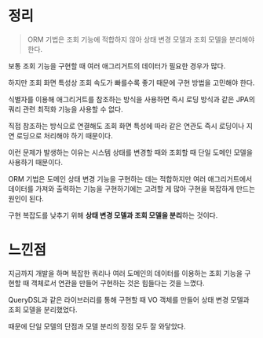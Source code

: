 # 정리

> ORM 기법은 조회 기능에 적합하지 않아 상태 변경 모델과 조회 모델을 분리해야 한다.



보통 조회 기능을 구현할 때 여러 애그리거트의 데이터가 필요한 경우가 많다.

하지만 조회 화면 특성상 조회 속도가 빠를수록 좋기 때문에 구현 방법을 고민해야 한다.

식별자를 이용해 애그리거트를 참조하는 방식을 사용하면 즉시 로딩 방식과 같은 JPA의 쿼리 관련 최적화 기능을 사용할 수 없다.

직접 참조하는 방식으로 연결해도 조회 화면 특성에 따라 같은 연관도 즉시 로딩이나 지연 로딩으로 처리해야 하기 때문이다.

이런 문제가 발생하는 이유는 시스템 상태를 변경할 때와 조회할 때 단일 도메인 모델을 사용하기 때문이다.

ORM 기법은 도메인 상태 변경 기능을 구현하는 데는 적합하지만 여러 애그리거트에서 데이터를 가져와 출력하는 기능을 구현하기에는 고려할 게 많아 구현을 복잡하게 만드는 원인이 된다.

구현 복잡도를 낮추기 위해 **상태 변경 모델과 조회 모델을 분리**하는 것이다.



# 느낀점

지금까지 개발을 하며 복잡한 쿼리나 여러 도메인의 데이터를 이용하는 조회 기능을 구현할 때 객체로서 연관을 만들어 구현하는 것은 힘들다는 것을 느꼈다.

QueryDSL과 같은 라이브러리를 통해 구현할 때 VO 객체를 만들어 상태 변경 모델과 조회 모델을 분리했었다.

때문에 단일 모델의 단점과 모델 분리의 장점 모두 잘 와닿았다.
